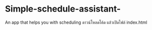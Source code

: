 # Simple-schedule-assistant-
An app that helps you with scheduling 
ดาวน์โหลดโค้ด แล้วเปิดไฟล์ index.html

